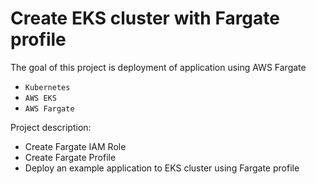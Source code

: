 # Create EKS cluster with Fargate profile

The goal of this project is deployment of application using AWS Fargate
- `Kubernetes`
- `AWS EKS`
- `AWS Fargate`
 
Project description:
- Create Fargate IAM Role 
- Create Fargate Profile 
- Deploy an example application to EKS cluster using Fargate profile